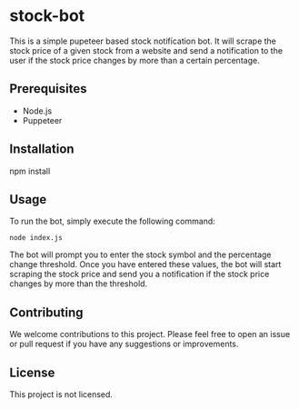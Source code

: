 # stock-bot
This is a simple pupeteer based stock notification bot. It will scrape the stock price of a given stock from a website and send a notification to the user if the stock price changes by more than a certain percentage.

## Prerequisites

* Node.js
* Puppeteer

## Installation

npm install


## Usage

To run the bot, simply execute the following command:

```conole
node index.js
```
The bot will prompt you to enter the stock symbol and the percentage change threshold. Once you have entered these values, the bot will start scraping the stock price and send you a notification if the stock price changes by more than the threshold.

<!-- Example
node bot.js
Enter the stock symbol: AAPL
Enter the percentage change threshold: 10
The bot is now running. You will receive a notification if the stock price of AAPL changes by more than 10%. -->

## Contributing
We welcome contributions to this project. Please feel free to open an issue or pull request if you have any suggestions or improvements.

## License
This project is not licensed.
